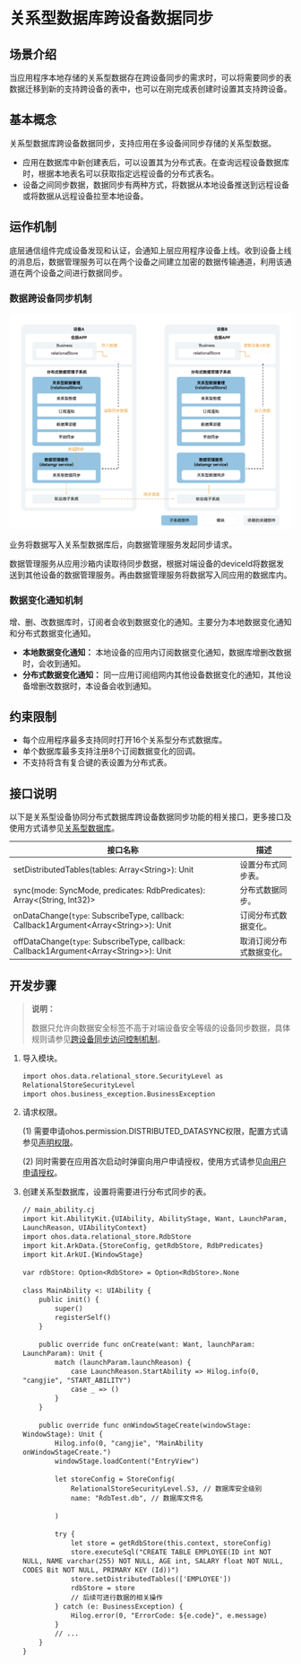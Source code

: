 # 关系型数据库跨设备数据同步

## 场景介绍

当应用程序本地存储的关系型数据存在跨设备同步的需求时，可以将需要同步的表数据迁移到新的支持跨设备的表中，也可以在刚完成表创建时设置其支持跨设备。

## 基本概念

关系型数据库跨设备数据同步，支持应用在多设备间同步存储的关系型数据。

- 应用在数据库中新创建表后，可以设置其为分布式表。在查询远程设备数据库时，根据本地表名可以获取指定远程设备的分布式表名。
- 设备之间同步数据，数据同步有两种方式，将数据从本地设备推送到远程设备或将数据从远程设备拉至本地设备。

## 运作机制

底层通信组件完成设备发现和认证，会通知上层应用程序设备上线。收到设备上线的消息后，数据管理服务可以在两个设备之间建立加密的数据传输通道，利用该通道在两个设备之间进行数据同步。

### 数据跨设备同步机制

![relationalStore_sync](figures/relational-store-sync.png)   <!-- ToBeReviewd -->

业务将数据写入关系型数据库后，向数据管理服务发起同步请求。

数据管理服务从应用沙箱内读取待同步数据，根据对端设备的deviceId将数据发送到其他设备的数据管理服务。再由数据管理服务将数据写入同应用的数据库内。

### 数据变化通知机制

增、删、改数据库时，订阅者会收到数据变化的通知。主要分为本地数据变化通知和分布式数据变化通知。

- **本地数据变化通知：** 本地设备的应用内订阅数据变化通知，数据库增删改数据时，会收到通知。
- **分布式数据变化通知：** 同一应用订阅组网内其他设备数据变化的通知，其他设备增删改数据时，本设备会收到通知。

## 约束限制

- 每个应用程序最多支持同时打开16个关系型分布式数据库。
- 单个数据库最多支持注册8个订阅数据变化的回调。
- 不支持将含有复合键的表设置为分布式表。

## 接口说明

以下是关系型设备协同分布式数据库跨设备数据同步功能的相关接口，更多接口及使用方式请参见[关系型数据库](../../../reference/source_zh_cn/ArkData/cj-apis-relational_store.md)。

| 接口名称 | 描述 |
| -------- | -------- |
| setDistributedTables(tables: Array\<String>): Unit | 设置分布式同步表。 |
| sync(mode: SyncMode, predicates: RdbPredicates): Array\<(String, Int32)> | 分布式数据同步。 |
| onDataChange(`type`: SubscribeType, callback: Callback1Argument\<Array\<String>>): Unit | 订阅分布式数据变化。 |
| offDataChange(`type`: SubscribeType, callback: Callback1Argument\<Array\<String>>): Unit | 取消订阅分布式数据变化。 |

## 开发步骤

> **说明：**
>
> 数据只允许向数据安全标签不高于对端设备安全等级的设备同步数据，具体规则请参见[跨设备同步访问控制机制](cj-access-control-by-device-and-data-level.md#跨设备同步访问控制机制)。

1. 导入模块。

    <!-- compile -->

    ```cangjie
    import ohos.data.relational_store.SecurityLevel as RelationalStoreSecurityLevel
    import ohos.business_exception.BusinessException
    ```

2. 请求权限。

   (1) 需要申请ohos.permission.DISTRIBUTED_DATASYNC权限，配置方式请参见[声明权限](../security/AccessToken/cj-declare-permissions.md)。

   (2) 同时需要在应用首次启动时弹窗向用户申请授权，使用方式请参见[向用户申请授权](../security/AccessToken/cj-request-user-authorization.md)。

3. 创建关系型数据库，设置将需要进行分布式同步的表。

    <!-- compile -->

    ```cangjie
    // main_ability.cj
    import kit.AbilityKit.{UIAbility, AbilityStage, Want, LaunchParam, LaunchReason, UIAbilityContext}
    import ohos.data.relational_store.RdbStore
    import kit.ArkData.{StoreConfig, getRdbStore, RdbPredicates}
    import kit.ArkUI.{WindowStage}

    var rdbStore: Option<RdbStore> = Option<RdbStore>.None

    class MainAbility <: UIAbility {
        public init() {
            super()
            registerSelf()
        }

        public override func onCreate(want: Want, launchParam: LaunchParam): Unit {
            match (launchParam.launchReason) {
                case LaunchReason.StartAbility => Hilog.info(0, "cangjie", "START_ABILITY")
                case _ => ()
            }
        }

        public override func onWindowStageCreate(windowStage: WindowStage): Unit {
            Hilog.info(0, "cangjie", "MainAbility onWindowStageCreate.")
            windowStage.loadContent("EntryView")

            let storeConfig = StoreConfig(
                RelationalStoreSecurityLevel.S3, // 数据库安全级别
                name: "RdbTest.db", // 数据库文件名
                
            )

            try {
                let store = getRdbStore(this.context, storeConfig)
                store.executeSql("CREATE TABLE EMPLOYEE(ID int NOT NULL, NAME varchar(255) NOT NULL, AGE int, SALARY float NOT NULL, CODES Bit NOT NULL, PRIMARY KEY (Id))")
                store.setDistributedTables(['EMPLOYEE'])
                rdbStore = store
                // 后续可进行数据的相关操作
            } catch (e: BusinessException) {
                Hilog.error(0, "ErrorCode: ${e.code}", e.message)
            }
            // ...
        }
    }
    ```
